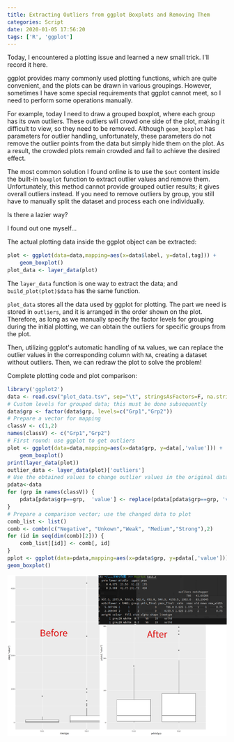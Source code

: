 ```yaml
---
title: Extracting Outliers from ggplot Boxplots and Removing Them
categories: Script
date: 2020-01-05 17:56:20
tags: ['R', 'ggplot']
---
```


Today, I encountered a plotting issue and learned a new small trick. I'll record it here.

<!-- Summary -->
<!-- more -->

ggplot provides many commonly used plotting functions, which are quite convenient, and the plots can be drawn in various groupings. However, sometimes I have some special requirements that ggplot cannot meet, so I need to perform some operations manually.

For example, today I need to draw a grouped boxplot, where each group has its own outliers. These outliers will crowd one side of the plot, making it difficult to view, so they need to be removed. Although `geom_boxplot` has parameters for outlier handling, unfortunately, these parameters do not remove the outlier points from the data but simply hide them on the plot. As a result, the crowded plots remain crowded and fail to achieve the desired effect.

The most common solution I found online is to use the `$out` content inside the built-in `boxplot` function to extract outlier values and remove them. Unfortunately, this method cannot provide grouped outlier results; it gives overall outliers instead. If you need to remove outliers by group, you still have to manually split the dataset and process each one individually.

Is there a lazier way?

I found out one myself...

The actual plotting data inside the ggplot object can be extracted:

```r
plot <- ggplot(data=data,mapping=aes(x=data$label, y=data[,tag])) +
    geom_boxplot()
plot_data <- layer_data(plot)
```

The `layer_data` function is one way to extract the data; and `build_plot(plot)$data` has the same function.

`plot_data` stores all the data used by ggplot for plotting. The part we need is stored in `outliers`, and it is arranged in the order shown on the plot. Therefore, as long as we manually specify the factor levels for grouping during the initial plotting, we can obtain the outliers for specific groups from the plot.

Then, utilizing ggplot's automatic handling of `NA` values, we can replace the outlier values in the corresponding column with `NA`, creating a dataset without outliers. Then, we can redraw the plot to solve the problem!

Complete plotting code and plot comparison:

```r
library('ggplot2')
data <- read.csv("plot_data.tsv", sep="\t", stringsAsFactors=F, na.strings = '.')
# Custom levels for grouped data; this must be done subsequently
data$grp <- factor(data$grp, levels=c("Grp1","Grp2"))
# Prepare a vector for mapping
classV <- c(1,2)
names(classV) <- c("Grp1","Grp2")
# First round: use ggplot to get outliers
plot <- ggplot(data=data,mapping=aes(x=data$grp, y=data[,'value'])) +
    geom_boxplot()
print(layer_data(plot))
outlier_data <- layer_data(plot)['outliers']
# Use the obtained values to change outlier values in the original dataset to NA
pdata<-data
for (grp in names(classV)) {
    pdata[pdata$grp==grp,  'value'] <- replace(pdata[pdata$grp==grp, 'value'], pdata[pdata$grp==grp,  'value'] %in% outlier_data[classV[grp], ][[1]], NA)
}
# Prepare a comparison vector; use the changed data to plot
comb_list <- list()
comb <- combn(c("Negative", "Unkown","Weak", "Medium","Strong"),2)
for (id in seq(dim(comb)[2])) {
    comb_list[[id]] <- comb[, id]
}
pplot <- ggplot(data=pdata,mapping=aes(x=pdata$grp, y=pdata[,'value'])) +
geom_boxplot()
```

![display_boxplot.png](https://raw.githubusercontent.com/SilenWang/Gallary/master/display_boxplot.png)